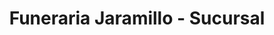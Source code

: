 ---
title: "Funeraria Jaramillo - Sucursal"
url: /loja-ecuador/funeraria-jaramillo-sucursal/
shop: directores de funerarias
---